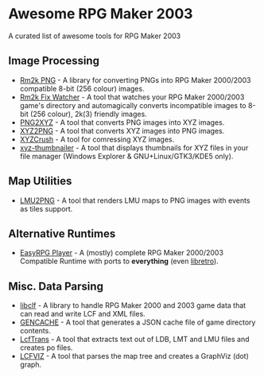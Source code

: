# Awesome RPG Maker 2003
A curated list of awesome tools for RPG Maker 2003

## Image Processing
- [Rm2k PNG](https://github.com/silbinarywolf/rm2kpng) - A library for converting PNGs into RPG Maker 2000/2003 compatible 8-bit (256 colour) images.
- [Rm2k Fix Watcher](https://github.com/silbinarywolf/rm2kpng/tree/master/cmd/rm2kfixwatcher) - A tool that watches your RPG Maker 2000/2003 game's directory and automagically converts incompatible images to 8-bit (256 colour), 2k(3) friendly images.
- [PNG2XYZ](https://github.com/EasyRPG/Tools/tree/master/png2xyz) - A tool that converts PNG images into XYZ images.
- [XYZ2PNG](https://github.com/EasyRPG/Tools/tree/master/xyz2png) - A tool that converts XYZ images into PNG images.
- [XYZCrush](https://github.com/EasyRPG/Tools/tree/master/xyzcrush) - A tool for comressing XYZ images.
- [xyz-thumbnailer](https://github.com/EasyRPG/Tools/tree/master/xyz-thumbnailer) - A tool that displays thumbnails for XYZ files in your file manager (Windows Explorer & GNU+Linux/GTK3/KDE5 only).

## Map Utilities
- [LMU2PNG](https://github.com/EasyRPG/Tools/tree/master/lmu2png) - A tool that renders LMU maps to PNG images with events as tiles support.

## Alternative Runtimes
 - [EasyRPG Player](https://github.com/EasyRPG/Player) - A (mostly) complete RPG Maker 2000/2003 Compatible Runtime with ports to **everything** (even [libretro](https://github.com/libretro/easyrpg-libretro)).

## Misc. Data Parsing
- [libclf](https://github.com/EasyRPG/liblcf) - A library to handle RPG Maker 2000 and 2003 game data that can read and write LCF and XML files.
- [GENCACHE](https://github.com/EasyRPG/Tools/tree/master/gencache) - A tool that generates a JSON cache file of game directory contents.
- [LcfTrans](https://github.com/EasyRPG/Tools/tree/master/lcftrans) - A tool that extracts text out of LDB, LMT and LMU files and creates po files.
- [LCFVIZ](https://github.com/EasyRPG/Tools/tree/master/lcfviz) - A tool that parses the map tree and creates a GraphViz (dot) graph.
